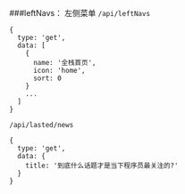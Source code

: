 ###leftNavs： 左侧菜单
 `/api/leftNavs`
```
{
  type: 'get',
  data: [
    {
      name: '全栈首页',
      icon: 'home',
      sort: 0
    }
    ...
  ]
}
```

`/api/lasted/news`
```
{
  type: 'get',
  data: {
    title: '到底什么话题才是当下程序员最关注的?'
  }
}
```
